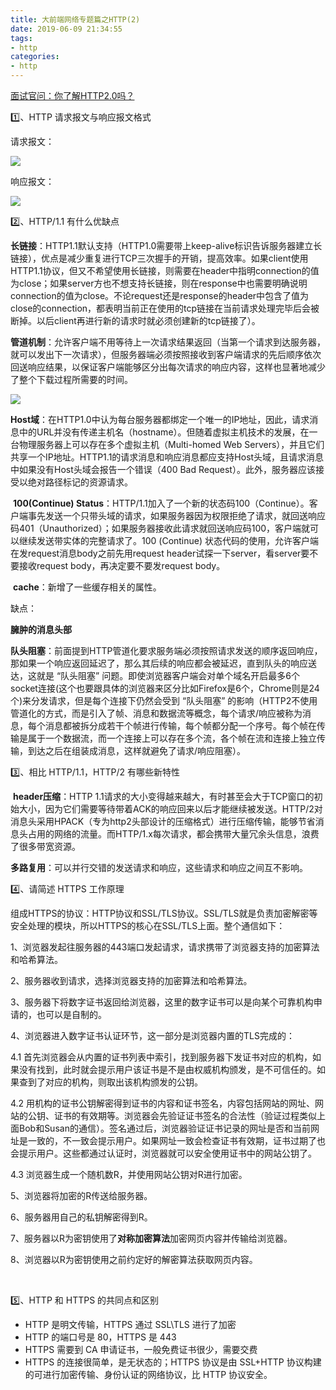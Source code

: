 ```yaml
---
title: 大前端网络专题篇之HTTP(2)
date: 2019-06-09 21:34:55
tags: 
- http
categories: 
- http
---
```


[面试官问：你了解HTTP2.0吗？](https://juejin.im/post/5c0ce870f265da61171c8c66)

1️⃣、HTTP 请求报文与响应报文格式

请求报文：

![](http://118.24.241.76/WX20190625-081223@2x.png)



响应报文：

![](http://118.24.241.76/WX20190625-081247@2x.png)



2️⃣、HTTP/1.1 有什么优缺点

​	**长链接**：HTTP1.1默认支持（HTTP1.0需要带上keep-alive标识告诉服务器建立长链接），优点是减少重复进行TCP三次握手的开销，提高效率。如果client使用HTTP1.1协议，但又不希望使用长链接，则需要在header中指明connection的值为close；如果server方也不想支持长链接，则在response中也需要明确说明connection的值为close。不论request还是response的header中包含了值为close的connection，都表明当前正在使用的tcp链接在当前请求处理完毕后会被断掉。以后client再进行新的请求时就必须创建新的tcp链接了）。

​	**管道机制**：允许客户端不用等待上一次请求结果返回（当第一个请求到达服务器，就可以发出下一次请求），但服务器端必须按照接收到客户端请求的先后顺序依次回送响应结果，以保证客户端能够区分出每次请求的响应内容，这样也显著地减少了整个下载过程所需要的时间。

![](https://cdn.nlark.com/yuque/0/2019/png/186051/1560090091640-2f17e2a4-f2dc-4bdc-bcc1-a848b81dd9a4.png)

​	**Host域**：在HTTP1.0中认为每台服务器都绑定一个唯一的IP地址，因此，请求消息中的URL并没有传递主机名（hostname）。但随着虚拟主机技术的发展，在一台物理服务器上可以存在多个虚拟主机（Multi-homed Web Servers），并且它们共享一个IP地址。HTTP1.1的请求消息和响应消息都应支持Host头域，且请求消息中如果没有Host头域会报告一个错误（400 Bad Request）。此外，服务器应该接受以绝对路径标记的资源请求。

​	**100(Continue) Status**：HTTP/1.1加入了一个新的状态码100（Continue）。客户端事先发送一个只带头域的请求，如果服务器因为权限拒绝了请求，就回送响应码401（Unauthorized）；如果服务器接收此请求就回送响应码100，客户端就可以继续发送带实体的完整请求了。100 (Continue) 状态代码的使用，允许客户端在发request消息body之前先用request header试探一下server，看server要不要接收request body，再决定要不要发request body。

​	**cache**：新增了一些缓存相关的属性。



缺点：

**臃肿的消息头部**

**队头阻塞**：前面提到HTTP管道化要求服务端必须按照请求发送的顺序返回响应，那如果一个响应返回延迟了，那么其后续的响应都会被延迟，直到队头的响应送达，这就是 “队头阻塞” 问题。即使浏览器客户端会对单个域名开启最多6个socket连接(这个也要跟具体的浏览器来区分比如Firefox是6个，Chrome则是24个)来分发请求，但是每个连接下仍然会受到 “队头阻塞” 的影响（HTTP2不使用管道化的方式，而是引入了帧、消息和数据流等概念，每个请求/响应被称为消息，每个消息都被拆分成若干个帧进行传输，每个帧都分配一个序号。每个帧在传输是属于一个数据流，而一个连接上可以存在多个流，各个帧在流和连接上独立传输，到达之后在组装成消息，这样就避免了请求/响应阻塞）。



3️⃣、相比 HTTP/1.1，HTTP/2 有哪些新特性	

​	**header压缩**：HTTP 1.1请求的大小变得越来越大，有时甚至会大于TCP窗口的初始大小，因为它们需要等待带着ACK的响应回来以后才能继续被发送。HTTP/2对消息头采用HPACK（专为http2头部设计的压缩格式）进行压缩传输，能够节省消息头占用的网络的流量。而HTTP/1.x每次请求，都会携带大量冗余头信息，浪费了很多带宽资源。

​	**多路复用**：可以并行交错的发送请求和响应，这些请求和响应之间互不影响。




4️⃣、请简述 HTTPS 工作原理

组成HTTPS的协议：HTTP协议和SSL/TLS协议。SSL/TLS就是负责加密解密等安全处理的模块，所以HTTPS的核心在SSL/TLS上面。整个通信如下：

1、浏览器发起往服务器的443端口发起请求，请求携带了浏览器支持的加密算法和哈希算法。

2、服务器收到请求，选择浏览器支持的加密算法和哈希算法。

3、服务器下将数字证书返回给浏览器，这里的数字证书可以是向某个可靠机构申请的，也可以是自制的。

4、浏览器进入数字证书认证环节，这一部分是浏览器内置的TLS完成的：

4.1 首先浏览器会从内置的证书列表中索引，找到服务器下发证书对应的机构，如果没有找到，此时就会提示用户该证书是不是由权威机构颁发，是不可信任的。如果查到了对应的机构，则取出该机构颁发的公钥。

4.2 用机构的证书公钥解密得到证书的内容和证书签名，内容包括网站的网址、网站的公钥、证书的有效期等。浏览器会先验证证书签名的合法性（验证过程类似上面Bob和Susan的通信）。签名通过后，浏览器验证证书记录的网址是否和当前网址是一致的，不一致会提示用户。如果网址一致会检查证书有效期，证书过期了也会提示用户。这些都通过认证时，浏览器就可以安全使用证书中的网站公钥了。

4.3 浏览器生成一个随机数R，并使用网站公钥对R进行加密。

5、浏览器将加密的R传送给服务器。

6、服务器用自己的私钥解密得到R。

7、服务器以R为密钥使用了**对称加密算法**加密网页内容并传输给浏览器。

8、浏览器以R为密钥使用之前约定好的解密算法获取网页内容。

​	

5️⃣、HTTP 和 HTTPS 的共同点和区别

- HTTP 是明文传输，HTTPS 通过 SSL\TLS 进行了加密
- HTTP 的端口号是 80，HTTPS 是 443
- HTTPS 需要到 CA 申请证书，一般免费证书很少，需要交费
- HTTPS 的连接很简单，是无状态的；HTTPS 协议是由 SSL+HTTP 协议构建的可进行加密传输、身份认证的网络协议，比 HTTP 协议安全。